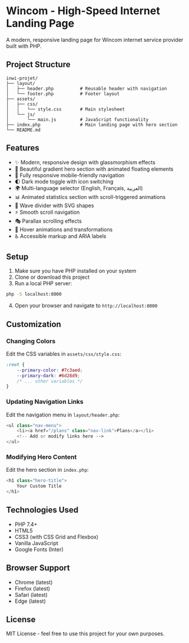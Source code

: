 # Wincom - High-Speed Internet Landing Page

A modern, responsive landing page for Wincom internet service provider built with PHP.

## Project Structure

```
inwi-projet/
├── layout/
│   ├── header.php          # Reusable header with navigation
│   └── footer.php          # Footer layout
├── assets/
│   ├── css/
│   │   └── style.css       # Main stylesheet
│   └── js/
│       └── main.js         # JavaScript functionality
├── index.php               # Main landing page with hero section
└── README.md
```

## Features

- ✨ Modern, responsive design with glassmorphism effects
- 🎨 Beautiful gradient hero section with animated floating elements
- 📱 Fully responsive mobile-friendly navigation
- 🌓 Dark mode toggle with icon switching
- 🌍 Multi-language selector (English, Français, العربية)
- 📊 Animated statistics section with scroll-triggered animations
- 🌊 Wave divider with SVG shapes
- ⚡ Smooth scroll navigation
- 🎭 Parallax scrolling effects
- 💫 Hover animations and transformations
- ♿ Accessible markup and ARIA labels

## Setup

1. Make sure you have PHP installed on your system
2. Clone or download this project
3. Run a local PHP server:

```bash
php -S localhost:8000
```

4. Open your browser and navigate to `http://localhost:8000`

## Customization

### Changing Colors

Edit the CSS variables in `assets/css/style.css`:

```css
:root {
    --primary-color: #7c3aed;
    --primary-dark: #6d28d9;
    /* ... other variables */
}
```

### Updating Navigation Links

Edit the navigation menu in `layout/header.php`:

```php
<ul class="nav-menu">
    <li><a href="/plans" class="nav-link">Plans</a></li>
    <!-- Add or modify links here -->
</ul>
```

### Modifying Hero Content

Edit the hero section in `index.php`:

```php
<h1 class="hero-title">
    Your Custom Title
</h1>
```

## Technologies Used

- PHP 7.4+
- HTML5
- CSS3 (with CSS Grid and Flexbox)
- Vanilla JavaScript
- Google Fonts (Inter)

## Browser Support

- Chrome (latest)
- Firefox (latest)
- Safari (latest)
- Edge (latest)

## License

MIT License - feel free to use this project for your own purposes.
